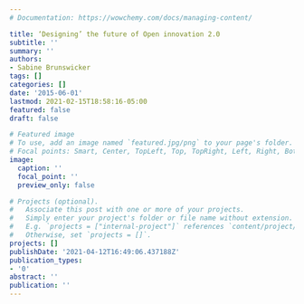```yaml
---
# Documentation: https://wowchemy.com/docs/managing-content/

title: ‘Designing’ the future of Open innovation 2.0
subtitle: ''
summary: ''
authors:
- Sabine Brunswicker
tags: []
categories: []
date: '2015-06-01'
lastmod: 2021-02-15T18:58:16-05:00
featured: false
draft: false

# Featured image
# To use, add an image named `featured.jpg/png` to your page's folder.
# Focal points: Smart, Center, TopLeft, Top, TopRight, Left, Right, BottomLeft, Bottom, BottomRight.
image:
  caption: ''
  focal_point: ''
  preview_only: false

# Projects (optional).
#   Associate this post with one or more of your projects.
#   Simply enter your project's folder or file name without extension.
#   E.g. `projects = ["internal-project"]` references `content/project/deep-learning/index.md`.
#   Otherwise, set `projects = []`.
projects: []
publishDate: '2021-04-12T16:49:06.437188Z'
publication_types:
- '0'
abstract: ''
publication: ''
---
```

